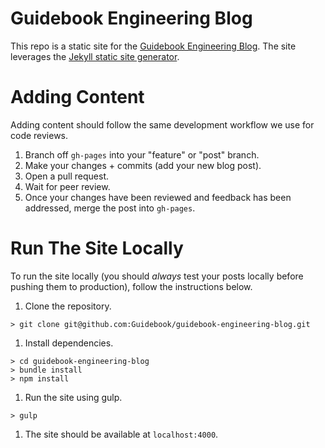 # Guidebook Engineering Blog

This repo is a static site for the [Guidebook Engineering Blog](http://engineering.guidebook.com). The site leverages the [Jekyll static site generator](https://jekyllrb.com/).

# Adding Content
Adding content should follow the same development workflow we use for code reviews.

1. Branch off `gh-pages` into your "feature" or "post" branch.
1. Make your changes + commits (add your new blog post).
1. Open a pull request.
1. Wait for peer review.
1. Once your changes have been reviewed and feedback has been addressed, merge the post into `gh-pages`.

# Run The Site Locally

To run the site locally (you should _always_ test your posts locally before pushing them to production), follow the instructions below.

1. Clone the repository.
```
> git clone git@github.com:Guidebook/guidebook-engineering-blog.git
```
1. Install dependencies.
```
> cd guidebook-engineering-blog
> bundle install
> npm install
```
1. Run the site using gulp.
```
> gulp
```
1. The site should be available at `localhost:4000`.
